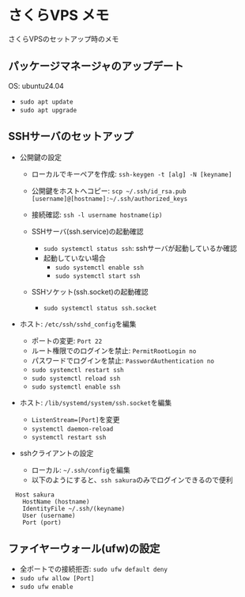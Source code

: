 # さくらVPS メモ

さくらVPSのセットアップ時のメモ

## パッケージマネージャのアップデート

OS: ubuntu24.04

- `sudo apt update`
- `sudo apt upgrade`

## SSHサーバのセットアップ

- 公開鍵の設定

  - ローカルでキーペアを作成: `ssh-keygen -t [alg] -N [keyname]`
  - 公開鍵をホストへコピー: `scp ~/.ssh/id_rsa.pub [username]@[hostname]:~/.ssh/authorized_keys`
  - 接続確認: `ssh -l username hostname(ip)`

  - SSHサーバ(ssh.service)の起動確認

    - `sudo systemctl status ssh`: sshサーバが起動しているか確認
    - 起動していない場合
      - `sudo systemctl enable ssh`
      - `sudo systemctl start ssh`

  - SSHソケット(ssh.socket)の起動確認
    - `sudo systemctl status ssh.socket`

- ホスト: `/etc/ssh/sshd_config`を編集

  - ポートの変更: `Port 22`
  - ルート権限でのログインを禁止: `PermitRootLogin no`
  - パスワードでログインを禁止: `PasswordAuthentication no`
  - `sudo systemctl restart ssh`
  - `sudo systemctl reload ssh`
  - `sudo systemctl enable ssh`

- ホスト: `/lib/systemd/system/ssh.socket`を編集

  - `ListenStream=[Port]`を変更
  - `systemctl daemon-reload`
  - `systemctl restart ssh`

- sshクライアントの設定
  - ローカル: `~/.ssh/config`を編集
  - 以下のようにすると、`ssh sakura`のみでログインできるので便利

```: config
  Host sakura
    HostName (hostname)
    IdentityFile ~/.ssh/(keyname)
    User (username)
    Port (port)
```

## ファイヤーウォール(ufw)の設定

- 全ポートでの接続拒否: `sudo ufw default deny`
- `sudo ufw allow [Port]`
- `sudo ufw enable`
